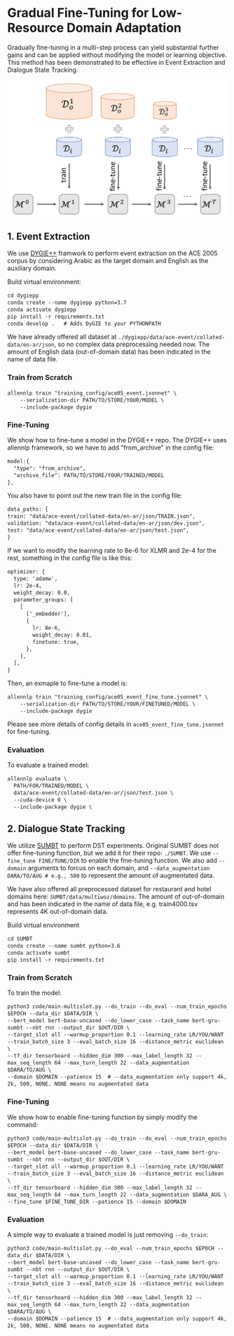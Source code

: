 # Gradual Fine-Tuning for Low-Resource Domain Adaptation
Gradually  fine-tuning  in  a  multi-step  process  can  yield  substantial further gains and can be applied without modifying the model or learning objective. This method has been demonstrated to be effective in Event Extraction and Dialogue State Tracking.
<div align=center><img src="https://github.com/fe1ixxu/Gradual-Finetune/blob/master/figure.png"/></div>

## 1. Event Extraction

We use [DYGIE++](https://github.com/dwadden/dygiepp) framwork to perform event extraction on the ACE 2005 corpus by considering Arabic as the target domain and English as the auxiliary domain.

Build virtual environment:
```
cd dygiepp
conda create --name dygiepp python=3.7
conda activate dygiepp
pip install -r requirements.txt
conda develop .   # Adds DyGIE to your PYTHONPATH
```

We have already offered all dataset at `./dygiepp/data/ace-event/collated-data/en-ar/json`, so no complex data preprocessing needed now. The amount of English data (out-of-domain data) has been indicated in the name of data file.

### Train from Scratch
```
allennlp train "training_config/ace05_event.jsonnet" \
    --serialization-dir PATH/TO/STORE/YOUR/MODEL \
    --include-package dygie 
```

### Fine-Tuning
We show how to fine-tune a model in the DYGIE++ repo.
The DYGIE++ uses allennlp framework, so we have to add "from_archive" in the config file:
```
model:{
  "type": "from_archive",
  "archive_file": PATH/TO/STORE/YOUR/TRAINED/MODEL
},
```
You also have to point out the new train file in the config file:
```
data_paths: {
train: "data/ace-event/collated-data/en-ar/json/TRAIN.json",
validation: "data/ace-event/collated-data/en-ar/json/dev.json",
test: "data/ace-event/collated-data/en-ar/json/test.json",
}
```
If we want to modify the learning rate to 8e-6 for XLMR and 2e-4 for the rest, something in the config file is like this:
```
optimizer: {
  type: 'adamw',
  lr: 2e-4,
  weight_decay: 0.0,
  parameter_groups: [
    [
      ['_embedder'],
      {
        lr: 8e-6,
        weight_decay: 0.01,
        finetune: true,
      },
    ],
  ],
}
```

Then, an exmaple to fine-tune a model is:
```
allennlp train "training_config/ace05_event_fine_tune.jsonnet" \
    --serialization-dir PATH/TO/STORE/YOUR/FINETUNED/MODEL \
    --include-package dygie 
```
Please see more details of config details  in `ace05_event_fine_tune.jsonnet` for fine-tuning.
### Evaluation
To evaluate a trained model:
```
allennlp evaluate \
  PATH/FOR/TRAINED/MODEL \
  data/ace-event/collated-data/en-ar/json/test.json \
  --cuda-device 0 \
  --include-package dygie \
```

## 2. Dialogue State Tracking
We utilize [SUMBT](https://github.com/SKTBrain/SUMBT) to perform DST experiments. Original SUMBT does not offer fine-tuning function, but we add it for their repo: `./SUMBT`. We use `--fine_tune FINE/TUNE/DIR` to enable the fine-tuning function. We also add `--domain` arguments to forcus on each domain, and `--data_augmentation DARA/TO/AUG # e.g., 500` to represent the amount of augmentated data. 

We have also offered all preprocessed dataset for restaurant and hotel domains here: `SUMBT/data/multiwoz/domains`. The amount of out-of-domain and has been indicated in the name of data file, e.g. train4000.tsv represents 4K out-of-domain data.

Build virtual environment
```
cd SUMBT
conda create --name sumbt python=3.6
conda activate sumbt
pip install -r requirements.txt
```

### Train from Scratch
To train the model:
```
python3 code/main-multislot.py --do_train --do_eval --num_train_epochs $EPOCH --data_dir $DATA/DIR \
--bert_model bert-base-uncased --do_lower_case --task_name bert-gru-sumbt --nbt rnn --output_dir $OUT/DIR \
--target_slot all --warmup_proportion 0.1 --learning_rate LR/YOU/WANT --train_batch_size 3 --eval_batch_size 16 --distance_metric euclidean \
--tf_dir tensorboard --hidden_dim 300 --max_label_length 32 --max_seq_length 64 --max_turn_length 22 --data_augmentation $DARA/TO/AUG \
--domain $DOMAIN --patience 15  # --data_augmentation only support 4k, 2k, 500, NONE. NONE means no augmentated data
```

### Fine-Tuning
We show how to enable fine-tuning function by simply modify the command:
```
python3 code/main-multislot.py --do_train --do_eval --num_train_epochs $EPOCH --data_dir $DATA/DIR \
--bert_model bert-base-uncased --do_lower_case --task_name bert-gru-sumbt --nbt rnn --output_dir $OUT/DIR \
--target_slot all --warmup_proportion 0.1 --learning_rate LR/YOU/WANT --train_batch_size 3 --eval_batch_size 16 --distance_metric euclidean \
--tf_dir tensorboard --hidden_dim 300 --max_label_length 32 --max_seq_length 64 --max_turn_length 22 --data_augmentation $DARA_AUG \
--fine_tune $FINE_TUNE_DIR --patience 15 --domain $DOMAIN
```
### Evaluation
A simple way to evaluate a trained model is just removing `--do_train`:
```
python3 code/main-multislot.py --do_eval --num_train_epochs $EPOCH --data_dir $DATA/DIR \
--bert_model bert-base-uncased --do_lower_case --task_name bert-gru-sumbt --nbt rnn --output_dir $OUT/DIR \
--target_slot all --warmup_proportion 0.1 --learning_rate LR/YOU/WANT --train_batch_size 3 --eval_batch_size 16 --distance_metric euclidean \
--tf_dir tensorboard --hidden_dim 300 --max_label_length 32 --max_seq_length 64 --max_turn_length 22 --data_augmentation $DARA/TO/AUG \
--domain $DOMAIN --patience 15  # --data_augmentation only support 4k, 2k, 500, NONE. NONE means no augmentated data
```

